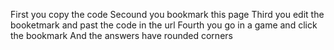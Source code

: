 First you copy the code
Secound you bookmark this page
Third you edit the booketmark and past the code in the url
Fourth you go in a game and click the bookmark
And the answers have rounded corners
